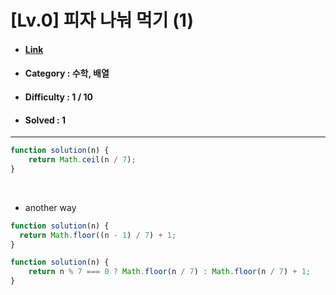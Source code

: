 # [Lv.0] 피자 나눠 먹기 (1)   
* #### [Link](https://school.programmers.co.kr/learn/courses/30/lessons/120814)
* #### Category : 수학, 배열 
* #### Difficulty : 1 / 10  
* #### Solved : 1

<hr />

```js
function solution(n) {
	return Math.ceil(n / 7); 
}
```

<br />

* another way  
```js
function solution(n) {
  return Math.floor((n - 1) / 7) + 1;
}
```

```js
function solution(n) {
    return n % 7 === 0 ? Math.floor(n / 7) : Math.floor(n / 7) + 1;
}
```